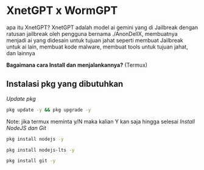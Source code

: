 # XnetGPT x WormGPT

apa itu XnetGPT? XnetGPT adalah model ai gemini yang di Jailbreak dengan ratusan jailbreak oleh pengguna bernama ./AnonDellX, membuatnya menjadi ai yang didesain untuk tujuan jahat seperti membuat Jailbreak untuk ai lain, membuat kode malware, membuat tools untuk tujuan jahat, dan lainnya

**Bagaimana cara Install dan menjalankannya?**
(Termux)
## Instalasi pkg yang dibutuhkan 
*Update pkg*
```bash
pkg update -y && pkg upgrade -y 
```
Note: jika termux meminta y/N maka kalian Y kan saja hingga selesai
*Install NodeJS dan Git*
```bash
pkg install nodejs -y
```
```bash
pkg install nodejs-lts -y 
```
```bash
pkg install git -y
```
